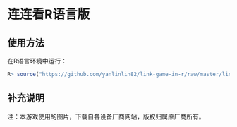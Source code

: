 # 连连看R语言版

## 使用方法

在R语言环境中运行：

```r
R> source("https://github.com/yanlinlin82/link-game-in-r/raw/master/link-game.R")
```

## 补充说明

注：本游戏使用的图片，下载自各设备厂商网站，版权归属原厂商所有。

